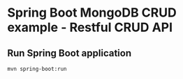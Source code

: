 # Spring Boot MongoDB CRUD example - Restful CRUD API

## Run Spring Boot application
```
mvn spring-boot:run
```
